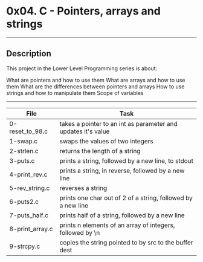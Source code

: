 # 0x04. C - Pointers, arrays and strings
---
## Description

This project in the Lower Level Programming series is about:

What are pointers and how to use them
What are arrays and how to use them
What are the differences between pointers and arrays
How to use strings and how to manipulate them
Scope of variables

---
File|Task
---|---
0-reset_to_98.c | takes a pointer to an int as parameter and updates it's value
1-swap.c | swaps the values of two integers
2-strlen.c | returns the length of a string
3-puts.c | prints a string, followed by a new line, to stdout
4-print_rev.c | prints a string, in reverse, followed by a new line
5-rev_string.c | reverses a string
6-puts2.c | prints one char out of 2 of a string, followed by a new line
7-puts_half.c | prints half of a string, followed by a new line
8-print_array.c | prints n elements of an array of integers, followed by \n
9-strcpy.c | copies the string pointed to by src to the buffer dest

